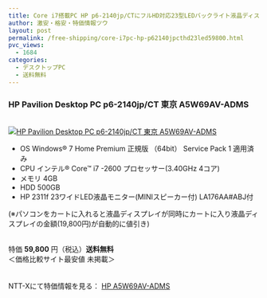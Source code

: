 ```yaml
---
title: Core i7搭載PC HP p6-2140jp/CTにフルHD対応23型LEDバックライト液晶ディスプレイプレゼントで特価59800円！送料無料！
author: 激安・格安・特価情報ツウ
layout: post
permalink: /free-shipping/core-i7pc-hp-p62140jpcthd23led59800.html
pvc_views:
  - 1684
categories:
  - デスクトップPC
  - 送料無料
---
```

### HP Pavilion Desktop PC p6-2140jp/CT 東京 A5W69AV-ADMS

<div class="img-bg2 img_L">
  <a href="http://px.a8.net/svt/ejp?a8mat=ZYP6S+8IMA3E+S1Q+BWGDT&#038;a8ejpredirect=http://nttxstore.jp/_II_HP13929303" target="_blank"><br /> <img border="0" alt="HP Pavilion Desktop PC p6-2140jp/CT 東京 A5W69AV-ADMS" src="http://i2.wp.com/image.nttxstore.jp/l2_images/H/HP/HP13929303.jpg?w=120" data-recalc-dims="1" /></a>
</div>

<!--more-->

  * OS Windows® 7 Home Premium 正規版 （64bit） Service Pack 1 適用済み
  * CPU インテル® Core™ i7 -2600 プロセッサー(3.40GHz 4コア) 
  * メモリ 4GB
  * HDD 500GB
  * HP 2311f 23ワイドLED液晶モニター(MINIスピーカー付) LA176AA#ABJ付

(※パソコンをカートに入れると液晶ディスプレイが同時にカートに入り液晶ディスプレイの金額(19,800円)が自動的に値引き)  
<br clear="all" /> 

特価 <span class="tokka-price"><strong>59,800</strong></span> 円（税込）**送料無料**  
＜価格比較サイト最安値 未掲載＞

　  
NTT-Xにて特価情報を見る： <span class="fs150p"><a href="http://px.a8.net/svt/ejp?a8mat=ZYP6S+8IMA3E+S1Q+BWGDT&#038;a8ejpredirect=http://nttxstore.jp/_II_HP13929303" target="_blank">HP A5W69AV-ADMS</a></span>